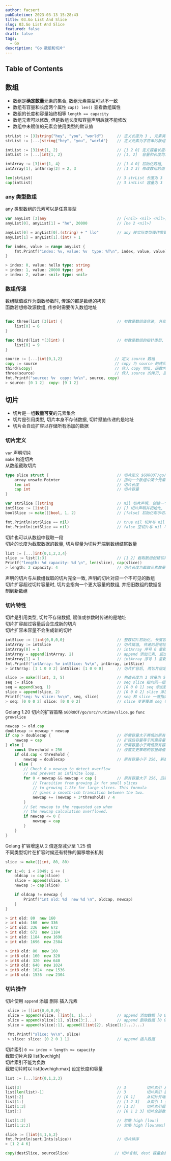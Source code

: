 ```yaml
---
author: facsert
pubDatetime: 2023-03-13 15:28:43
title: 03.Go List And Slice
slug: 03.Go List And Slice
featured: false
draft: false
tags:
  - Go
description: "Go 数组和切片"
---
```


<!--
 * @Author       : facsert
 * @Date         : 2023-03-13 15:28:43
 * @LastEditTime : 2023-07-31 18:04:29
 * @Description  : edit description
-->

## Table of Contents

## 数组

- 数组是**确定数量**元素的集合, 数组元素类型可以不一致
- 数组有容量和长度两个属性 `cap() len()` 查看数组属性
- 数组的长度和容量始终相等 `length == capacity`
- 数组元素可以修改, 但是数组长度和容量声明后就不能修改
- 数组中未赋值的元素会使用类型的默认值

```go
strList := [3]string{"hey", "you", "world"}      // 定义长度为 3 , 元素类型为字符串的数组
strList := [...]string{"hey", "you", "world"}    // 定义元素为字符串的数组, 根据值推断长度和容量

intList := [3]int{1, 2}                          // [1 2 0] 定义容量长度均为 3, 类型为 int 的数组
intList := [...]int{1, 2}                        // [1, 2]  容量和长度均为 2 的 int 数组

intArray := [3]int{1, 4}                         // [1 4 0] 初始化数组, 未定义的值取 0
intArray[1], intArray[2] = 2, 3                  // [1 2 3] 修改数组的值

len(strList)                                     // 3 strList 长度为 3
cap(intList)                                     // 3 intList 容量为 3
```

### any 类型数组

any 类型数组的元素可以是任意类型

```go
var anyList [3]any                               // [<nil> <nil> <nil>] any 类型初始值是 nil
anyList[0], anyList[1] = "he", 20000             // [he 2 <nil>]

anyList[0] = anyList[0].(string) + " llo"        // any 转实际类型操作需要显示声明
anyList[1] = anyList[1].(int) + 1

for index, value := range anyList {
    fmt.Printf("index: %v, value: %v  type: %T\n", index, value, value)
}

> index: 0, value: hello type: string
> index: 1, value: 20000 type: int
> index: 2, value: <nil> type: <nil>
```

### 数组传递

数组赋值或作为函数参数时, 传递的都是数组的拷贝  
函数若想修改源数组, 传参时需要传入数组地址

```go

func three(list [3]int) {                        // 参数是数组值传递, 外部数组不变
    list[0] = 6
}

func third(list *[3]int) {                       // 参数是数组的指针类型, 修改会同步外部数组
    list[0] = 9
}

source := [...]int{0,1,2}                       // 定义 source 数组
copy := source                                  // copy 为 source 的拷贝, 互不影响
third(&copy)                                    // 传入 copy 地址, 函数内的修改会同步给外部 copy
three(source)                                   // 传入 source 的拷贝, 函数内修改不影响外部 source
fmt.Printf("source: %v  copy: %v\n", source, copy)
> source: [0 1 2]  copy: [9 1 2]
```

## 切片

- 切片是一组**数量可变**的元素集合
- 切片是引用类型, 切片本身不存储数据, 切片赋值传递的是地址
- 切片会自动扩容以存储所有添加的数据

### 切片定义

`var` 声明切片  
`make` 构造切片  
从数组截取切片

```go
type slice struct {                              // 切片定义 $GOROOT/go/src/runtime/slice.go
    array unsafe.Pointer                         // 指向一个数组中某个元素的指针 (每个切片都对应一个数组)
    len int                                      // 切片长度
    cap int                                      // 切片容量
}

var strSlice []string                            // nil 切片声明, 创建一个 nil 切片, 与 nil 相等
intSlice := []int{}                              // [] 切片声明并初始化, 创建空切片, 与 nil 不相等
boolSlice := make([]bool, 1, 2)                  // [false] 初始化布尔切片, 长度为 1, 容量为 2

fmt.Println(strSlice == nil)                     // true nil 切片与 nil 一致
fmt.Println(intSlice == nil)                     // false 空切片与 nil 不一致
```

切片也可以从数组中截取一段  
切片的长度为截取数据的数量, 切片容量为切片开端到数组结尾数量

```go
list := [...]int{0,1,2,3,4}
slice := list[1:3]                               // [1 2] 截取数组创建切片
Printf("length: %d capacity: %d \n", len(slice), cap(slice))
> length: 2 capacity: 4                          // 切片长度为截取元素数量, 容量切片开头元素到数组结尾
```

声明的切片与从数组截取的切片完全一致, 声明的切片对应一个不可见的数组  
切片扩容超过切片容量时, 切片会指向一个更大容量的数组, 并把旧数组的数据复制到新数组

### 切片特性

切片是引用类型, 切片不存储数据, 赋值或参数时传递的是地址  
切片扩容超过容量后会生成新的切片  
切片扩容未容量不会生成新的切片

```go
intSlice := []int{0,0,0,0}                       // 整数切片初始化, 长度容量均为 4
intArray := intSlice                             // 切片赋值, 传递的是地址, 两切片指向同一个数组
intArray[0] = 1                                  // intArray 序号 0 重新赋值, intSlice 跟着变化
intArray = append(intArray, 2)                   // append 添加元素, 超出容量, 扩容返回新的切片, intArray 变更指向的数组
intArray[1] = 1                                  // intArray 序号 1 重新赋值
fmt.Printf("intArray: %v intSlice: %v\n", intArray, intSlice)
> intArray: [1 1 0 0 2] intSlice: [1 0 0 0]      // 切片扩容后, 两切片指定数组不同，值互不影响

slice := make([]int, 3, 5)                       // 构造长度为 3 容量为 5 的切片
seq := slice                                     // seq slice 指向同一组数据
seq = append(seq, 1)                             // [0 0 0 1] seq 添加数据, 未超出容量, seq 和 slice 仍指向同一组数据
slice = append(slice, 2)                         // [0 0 0 2] slice 添加数据, 未超出容量, seq 和 slice 仍指向同一组数据
Printf("seq: %v slice: %v\n", seq, slice)        // seq 和 slice 一直指向同一组数据
> seq: [0 0 0 2] slice: [0 0 0 2]                // slice 变更覆盖 seq 变更
```

Golang 1.20 切片的扩容策略 `$GOROOT/go/src/runtime/slice.go` `func growslice`

```go
newcap := old.cap
doublecap := newcap + newcap
if cap > doublecap {                             // 所需容量大于两倍的原有容量
    newcap = cap                                 // 扩容后容量等于所需容量
} else {                                         // 所需容量小于两倍原有容量情况下
    const threshold = 256                        // 设置变更策略的容量阈值
    if old.cap < threshold {
        newcap = doublecap                       // 原有容量小于 256, 新数组容量为原有两倍
    } else {
        // Check 0 < newcap to detect overflow
        // and prevent an infinite loop.
        for 0 < newcap && newcap < cap {         // 原有容量大于 256, 旧容量自增 192 加 旧容量的四分之一
            // Transition from growing 2x for small slices
            // to growing 1.25x for large slices. This formula
            // gives a smooth-ish transition between the two.
            newcap += (newcap + 3*threshold) / 4
        }
        // Set newcap to the requested cap when
        // the newcap calculation overflowed.
        if newcap <= 0 {
            newcap = cap
        }
    }
}
```

Golang 扩容增速从 2 倍逐渐减少至 1.25 倍  
不同类型切片在扩容时候还有特殊的偏移增长机制

```go
slice := make([]int, 80, 80)

for i:=0; i < 2049; i ++ {
    oldcap := cap(slice)
    slice = append(slice, 1)
    newcap := cap(slice)

    if oldcap != newcap {
        Printf("int old: %d  new %d \n", oldcap, newcap)
    }
}

> int old: 80  new 160
> int old: 160  new 336
> int old: 336  new 672
> int old: 672  new 1184
> int old: 1184  new 1696
> int old: 1696  new 2384

> int8 old: 80  new 160
> int8 old: 160  new 320
> int8 old: 320  new 640
> int8 old: 640  new 1024
> int8 old: 1024  new 1536
> int8 old: 1536  new 2304
```

### 切片操作

切片使用 `append` 添加 删除 插入元素

```go
 slice := []int{0,0,0,0}
 slice = append(slice, []int{1, 1}...)           // append 添加数据 [0 0 0 0 1 1]
 slice = append(slice[:1], slice[3:]...)         // append 删除数据 [0 0 1 1]
 slice = append(slice[:1], append([]int{2}, slice[1:]...)...)

 fmt.Printf("slice: %v\n", slice)
 > slice: slice: [0 2 0 1 1]                     // append 插入数据
```

切片索引 `0 <= index < length <= capacity`  
截取切片片段 list[low:high]  
切片索引不能为负数  
截取切片时以 list[low:high:max] 设定长度和容量

```go
list := [...]int{0,1,2,3}

list[3]                                          // 3         切片索引 从左往右 0 开始第 3 个数
list[len(list)-1]                                // 3         切片索引 最后一个数据
list[:2]                                         // [0 1]     从切片开端到索引 2 截取片段
list[1:]                                         // [1 2 3]   从索引 1 到切片结尾
list[1:3]                                        // [1 2]     切片索引扁片(左闭右开)
list[:]                                          // [0 1 2 3] 切片全部数据

list[1:2]                                        // 忽略 high [low:]    容量 3 (length - low)
list[1:2:3]                                      // 忽略 high [low:max] 容量 2 (max - low)
```

```go
slice := []int{4,1,6,2}
fmt.Println(sort.Ints(slice))                    // 切片排序
> [1 2 4 6]

copy(destSlice, sourceSlice)                    // 切片复制, dest 容量会影响复制结果
```
